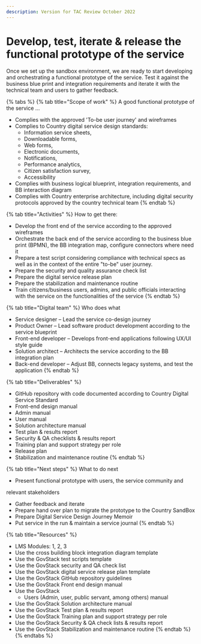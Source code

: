 ```yaml
---
description: Version for TAC Review October 2022
---
```


# Develop, test, iterate & release the functional prototype of the service

Once we set up the sandbox environment, we are ready to start developing and orchestrating a functional prototype of the service. Test it against the business blue print and integration requirements and iterate it with the technical team and users to gather feedback.

{% tabs %}
{% tab title="Scope of work" %}
A good functional prototype of the service …

* Complies with the approved 'To-be user journey' and wireframes
* Complies to Country digital service design standards:&#x20;
  * Information service sheets,&#x20;
  * Downloadable forms, &#x20;
  * Web forms, &#x20;
  * Electronic documents, &#x20;
  * Notifications, &#x20;
  * Performance analytics, &#x20;
  * Citizen satisfaction survey, &#x20;
  * Accessibility &#x20;
* Complies with business logical blueprint, integration requirements,  and BB interaction diagram&#x20;
* Complies with Country enterprise architecture, including digital security protocols approved by the country technical team&#x20;
{% endtab %}

{% tab title="Activities" %}
How to get there:

* Develop the front end of the service according to the approved wireframes&#x20;
* Orchestrate the back end of the service according to the business blue print (BPMN), the BB integration map, configure connectors where need it &#x20;
* Prepare a test script considering compliance with technical specs as well as in the context of the entire "to-be" user journey. &#x20;
* Prepare the security and quality assurance check list &#x20;
* Prepare the digital service release plan &#x20;
* Prepare the stabilization and maintenance routine &#x20;
* Train citizens/business users, admins, and public officials interacting with the service on the functionalities of the service &#x20;
{% endtab %}

{% tab title="Digital team" %}
Who does what

* Service designer – Lead the service co-design journey&#x20;
* Product Owner – Lead software product development according  to the service blueprint &#x20;
* Front-end developer – Develops front-end applications following UX/UI style guide &#x20;
* Solution architect – Architects the service according to the BB integration plan &#x20;
* Back-end developer –  Adjust BB, connects legacy systems, and test the application&#x20;
{% endtab %}

{% tab title="Deliverables" %}
* GitHub repository with code documented according to Country Digital Service Standard &#x20;
* Front-end design manual &#x20;
* Admin manual &#x20;
* User manual &#x20;
* Solution architecture manual&#x20;
* Test plan & results report &#x20;
* Security & QA checklists & results report &#x20;
* Training plan and support strategy per role &#x20;
* Release plan &#x20;
* Stabilization and maintenance routine &#x20;
{% endtab %}

{% tab title="Next steps" %}
What to do next&#x20;

* Present functional prototype with users, the service community and &#x20;

relevant stakeholders &#x20;

* Gather feedback and iterate &#x20;
* Prepare hand over plan to migrate the prototype to the Country SandBox&#x20;
* Prepare Digital Service Design Journey Memoir &#x20;
* Put service in the run & maintain a service journal &#x20;
{% endtab %}

{% tab title="Resources" %}
* LMS Modules: 1, 2, 3 &#x20;
* Use the cross building block integration diagram template&#x20;
* Use the GovStack test scripts template &#x20;
* Use the GovStack security and QA check list &#x20;
* Use the GovStack digital service release plan template &#x20;
* Use the GovStack GitHub repository guidelines &#x20;
* Use the GovStack Front end design manual &#x20;
* Use the GovStack &#x20;
  * Users (Admin, user, public servant, among others) manual &#x20;
* Use the GovStack Solution architecture manual&#x20;
* Use the GovStack Test plan & results report &#x20;
* Use the GovStack Training plan and support strategy per role &#x20;
* Use the GovStack Security & QA check lists & results report &#x20;
* Use the GovStack Stabilization and maintenance routine &#x20;
{% endtab %}
{% endtabs %}
